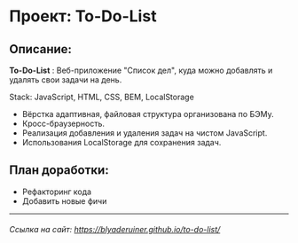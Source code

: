 # Проект: To-Do-List 
## Описание:
<b>To-Do-List</b> : Веб-приложение "Список дел", куда можно добавлять и удалять свои задачи на день.

Stack: JavaScript, HTML, CSS, BEM, LocalStorage

* Вёрстка адаптивная, файловая структура организована по БЭМу.
* Кросс-браузерность.
* Реализация добавления и удаления задач на чистом JavaScript.
* Использования LocalStorage для сохранения задач.

## План доработки:
* Рефакторинг кода
* Добавить новые фичи
___
###### Ссылка на сайт: https://blyaderuiner.github.io/to-do-list/
